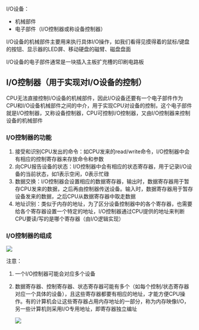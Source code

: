 I/O设备：

- 机械部件
- 电子部件（I/O控制器或称设备控制器）

I/O设备的机械部件主要用来执行具体I/O操作，如我们看得见摸得着的鼠标/键盘的按钮、显示器的LED屏、移动硬盘的磁臂、磁盘盘面

I/O设备的电子部件通常是一块插入主板扩充槽的印刷电路板

## I/O控制器（用于实现对I/O设备的控制）

CPU无法直接控制I/O设备的机械部件，因此I/O设备还要有一个电子部件作为CPU和I/O设备机械部件之间的中介，用于实现CPU对设备的控制，这个电子部件就是I/O控制器，又称设备控制器，CPU可控制I/O控制器，又由I/O控制器来控制设备的机械部件

### I/O控制器的功能

1. 接受和识别CPU发出的命令：如CPU发来的read/write命令，I/O控制器中会有相应的控制寄存器来存放命令和参数
2. 向CPU报告设备的状态：I/O控制器中会有相应的状态寄存器，用于记录I/O设备的当前状态，如1表示空闲，0表示忙碌
3. 数据交换：I/O控制器会设置相应的数据寄存器，输出时，数据寄存器用于暂存CPU发来的数据，之后再由控制器传送设备。输入时，数据寄存器用于暂存设备发来的数据，之后CPU从数据寄存器中取走数据
4. 地址识别：类似于内存的地址，为了区分设备控制器中的各个寄存器，也需要给各个寄存器设置一个特定的地址，I/O控制器通过CPU提供的地址来判断CPU要读/写的是哪个寄存器（由I/O逻辑实现）

### I/O控制器的组成

![](https://tva1.sinaimg.cn/large/008i3skNly1grjuvqy1djj60ye0i6hcy02.jpg)

注意：

1. 一个I/O控制器可能会对应多个设备

2. 数据寄存器、控制寄存器、状态寄存器可能有多个（如每个控制/状态寄存器对应一个具体的设备），且这些寄存器都要有相应的地址，才能方便CPU操作。有的计算机会让这些寄存器占用内存地址的一部分，称为内存映像I/O，另一些计算机则采用I/O专用地址，即寄存器独立编址

   ![](https://tva1.sinaimg.cn/large/008i3skNly1grjv3bkg7bj30wc0gkaok.jpg)